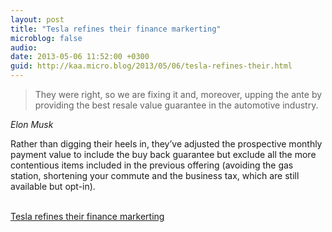 ```yaml
---
layout: post
title: "Tesla refines their finance markerting"
microblog: false
audio: 
date: 2013-05-06 11:52:00 +0300
guid: http://kaa.micro.blog/2013/05/06/tesla-refines-their.html
---
```

<blockquote><p>They were right, so we are fixing it and, moreover, upping the ante by providing the best resale value guarantee in the automotive industry.</p></blockquote>

<p><cite>Elon Musk</cite></p>

<p>Rather than digging their heels in, they&rsquo;ve adjusted the prospective monthly payment value to include the buy back guarantee but exclude all the more contentious items included in the previous offering (avoiding the gas station, shortening your commute and the business tax, which are still available but opt-in).</p><br /><a href='http://www.teslamotors.com/about/press/releases/tesla-improves-financing-product-best-resale-value-guarantee-and-lower-monthly-'>Tesla refines their finance markerting</a>
